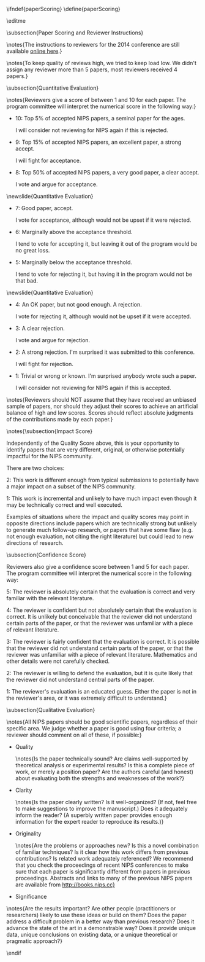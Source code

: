 \ifndef{paperScoring}
\define{paperScoring}

\editme

\subsection{Paper Scoring and Reviewer Instructions}

\notes{The instructions to reviewers for the 2014 conference are still available [online here](https://nips.cc/Conferences/2014/PaperInformation/ReviewerInstructions).}

\notes{To keep quality of reviews high, we tried to keep load low. We didn't assign any reviewer more than 5 papers, most reviewers received 4 papers.}

\subsection{Quantitative Evaluation}

\notes{Reviewers give a score of between 1 and 10 for each paper. The program committee will interpret the numerical score in the following way:}

* 10: Top 5% of accepted NIPS papers, a seminal paper for the ages.

  I will consider not reviewing for NIPS again if this is rejected.

* 9: Top 15% of accepted NIPS papers, an excellent paper, a strong accept.

  I will fight for acceptance.

* 8: Top 50% of accepted NIPS papers, a very good paper, a clear accept.

  I vote and argue for acceptance.

\newslide{Quantitative Evaluation}

* 7: Good paper, accept.

  I vote for acceptance, although would not be upset if it were rejected.

* 6: Marginally above the acceptance threshold.

  I tend to vote for accepting it, but leaving it out of the program would be no great loss.


* 5: Marginally below the acceptance threshold.

  I tend to vote for rejecting it, but having it in the program would not be that bad.

\newslide{Quantitative Evaluation}

* 4: An OK paper, but not good enough. A rejection.

  I vote for rejecting it, although would not be upset if it were accepted.

* 3: A clear rejection.

  I vote and argue for rejection.

* 2: A strong rejection. I'm surprised it was submitted to this conference.

  I will fight for rejection.

* 1: Trivial or wrong or known. I'm surprised anybody wrote such a paper.

  I will consider not reviewing for NIPS again if this is accepted.

\notes{Reviewers should NOT assume that they have received an unbiased sample of papers, nor should they adjust their scores to achieve an artificial balance of high and low scores. Scores should reflect absolute judgments of the contributions made by each paper.}

\notes{\subsection{Impact Score}

Independently of the Quality Score above, this is your opportunity to identify papers that are very different, original, or otherwise potentially impactful for the NIPS community.

There are two choices:

2: This work is different enough from typical submissions to potentially have a major impact on a subset of the NIPS community.

1: This work is incremental and unlikely to have much impact even though it may be technically correct and well executed.

Examples of situations where the impact and quality scores may point in opposite directions include papers which are technically strong but unlikely to generate much follow-up research, or papers that have some flaw (e.g. not enough evaluation, not citing the right literature) but could lead to new directions of research.

\subsection{Confidence Score}

Reviewers also give a confidence score between 1 and 5 for each paper. The program committee will interpret the numerical score in the following way:

5: The reviewer is absolutely certain that the evaluation is correct and very familiar with the relevant literature.

4: The reviewer is confident but not absolutely certain that the evaluation is correct. It is unlikely but conceivable that the reviewer did not understand certain parts of the paper, or that the reviewer was unfamiliar with a piece of relevant literature.

3: The reviewer is fairly confident that the evaluation is correct. It is possible that the reviewer did not understand certain parts of the paper, or that the reviewer was unfamiliar with a piece of relevant literature. Mathematics and other details were not carefully checked.

2: The reviewer is willing to defend the evaluation, but it is quite likely that the reviewer did not understand central parts of the paper.

1: The reviewer's evaluation is an educated guess. Either the paper is not in the reviewer's area, or it was extremely difficult to understand.}


\subsection{Qualitative Evaluation}

\notes{All NIPS papers should be good scientific papers, regardless of their specific area. We judge whether a paper is good using four criteria; a reviewer should comment on all of these, if possible:}

* Quality

  \notes{Is the paper technically sound? Are claims well-supported by theoretical analysis or experimental results? Is this a complete piece of work, or merely a position paper? Are the authors careful (and honest) about evaluating both the strengths and weaknesses of the work?}

* Clarity

  \notes{Is the paper clearly written? Is it well-organized? (If not, feel free to make suggestions to improve the manuscript.) Does it adequately inform the reader? (A superbly written paper provides enough information for the expert reader to reproduce its results.)}

* Originality

  \notes{Are the problems or approaches new? Is this a novel combination of familiar techniques? Is it clear how this work differs from previous contributions? Is related work adequately referenced? We recommend that you check the proceedings of recent NIPS conferences to make sure that each paper is significantly different from papers in previous proceedings. Abstracts and links to many of the previous NIPS papers are available from http://books.nips.cc}

* Significance

\notes{Are the results important? Are other people (practitioners or researchers) likely to use these ideas or build on them? Does the paper address a difficult problem in a better way than previous research? Does it advance the state of the art in a demonstrable way? Does it provide unique data, unique conclusions on existing data, or a unique theoretical or pragmatic approach?}

\endif
